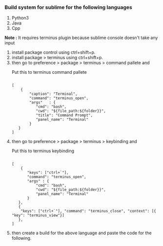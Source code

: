 <h3>Build system for sublime for the following languages</h3>
<ol>
<li>Python3</li>
<li>Java</li>
<li>Cpp</li>
</ol>

<p><b>Note :</b> It requires terminus plugin because sublime console doesn't take any input</p>
<ol>
<li>install package control using ctrl+shift+p.</li>
<li>install package > terminus using ctrl+shift+p.</li>
<li>then go to preference > package > terminus > command pallete and
<p>Put this to terminus command pallete</p>
<code>
[
	{
        "caption": "Terminal",
        "command": "terminus_open",
        "args"   : {
           "cmd": "bash",
           "cwd": "${file_path:${folder}}",
           "title": "Command Prompt",
           "panel_name": "Terminal"
        }
   }
]

</code>
</li>
<li>then go to preference > package > terminus > keybinding and
<p>Put this to terminus keybinding</p>
<code>
[
	{
       "keys": ["ctrl+`"],
       "command": "terminus_open",
       "args" : {
           "cmd": "bash",
           "cwd": "${file_path:${folder}}",
           "panel_name": "Terminal"
       }
   },
   { 
    "keys": ["ctrl+`"], "command": "terminus_close", "context": [{ "key": "terminus_view"}]
   },   
]

</code>
</li>
<li>then create a build for the above language and paste the code for the following.</li>
</ol>





